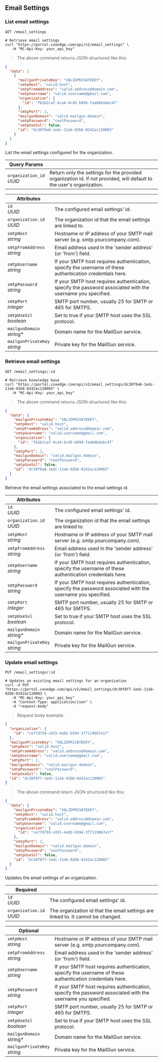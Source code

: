 ## Email Settings

<!-------------------- LIST EMAIL SETTINGS -------------------->

### List email settings

`GET /email_settings`

```shell
# Retrieve email settings
curl "https://portal.coxedge.com/api/v2/email_settings" \
   -H "MC-Api-Key: your_api_key"
```

> The above command returns JSON structured like this:

```json
{
  "data": [
    {
      "mailgunPrivateKey": "VALIDPRIVATEKEY",
      "smtpHost": "valid.host",
      "smtpFromAddress": "valid.address@domain.com",
      "smtpUsername": "valid.username@gmail.com",
      "organization": {
        "id": "fb1b2caf-4ca4-4c45-b094-faa84bdabc47"
      },
      "smtpPort": 2,
      "mailgunDomain": "valid.mailgun.domain",
      "smtpPassword": "coolPassword",
      "smtpUseSsl": false,
      "id": "dc30f9a6-1edc-11eb-92b6-0242ac120003"
    }
  ]
}
```

List the email settings configured for the organization.

| Query Params                 | &nbsp;                                                                                                               |
| ---------------------------- | -------------------------------------------------------------------------------------------------------------------- |
| `organization_id`<br/>_UUID_ | Return only the settings for the provided organization id. If not provided, will default to the user's organization. |

| Attributes                       | &nbsp;                                                                                                      |
| -------------------------------- | ----------------------------------------------------------------------------------------------------------- |
| `id`<br/>_UUID_                  | The configured email settings' id.                                                                          |
| `organization.id`<br/>_UUID_     | The organization id that the email settings are linked to.                                                  |
| `smtpHost`<br/>_string_          | Hostname or IP address of your SMTP mail server (e.g. smtp.yourcompany.com).                                |
| `smtpFromAddress`<br/>_string_   | Email address used in the 'sender address' (or 'from') field.                                               |
| `smtpUsername`<br/>_string_      | If your SMTP host requires authentication, specify the username of these authentication credentials here.   |
| `smtpPassword`<br/>_string_      | If your SMTP host requires authentication, specify the password associated with the username you specified. |
| `smtpPort`<br/>_integer_         | SMTP port number, usually 25 for SMTP or 465 for SMTPS.                                                     |
| `smtpUseSsl`<br/>_boolean_       | Set to true if your SMTP host uses the SSL protocol.                                                        |
| `mailgunDomain`<br/>string\*     | Domain name for the MailGun service.                                                                        |
| `mailgunPrivateKey`<br/>_string_ | Private key for the MailGun service.                                                                        |

<!-------------------- GET EMAIL SETTINGS -------------------->

### Retrieve email settings

`GET /email_settings/:id`

```shell
# Retrieve knowledge base
curl "https://portal.coxedge.com/api/v2/email_settings/dc30f9a6-1edc-11eb-92b6-0242ac120003" \
   -H "MC-Api-Key: your_api_key"
```

> The above command returns JSON structured like this:

```json
{
  "data": {
    "mailgunPrivateKey": "VALIDPRIVATEKEY",
    "smtpHost": "valid.host",
    "smtpFromAddress": "valid.address@domain.com",
    "smtpUsername": "valid.username@gmail.com",
    "organization": {
      "id": "fb1b2caf-4ca4-4c45-b094-faa84bdabc47"
    },
    "smtpPort": 2,
    "mailgunDomain": "valid.mailgun.domain",
    "smtpPassword": "coolPassword",
    "smtpUseSsl": false,
    "id": "dc30f9a6-1edc-11eb-92b6-0242ac120003"
  }
}
```

Retrieve the email settings associated to the email settings id.

| Attributes                       | &nbsp;                                                                                                      |
| -------------------------------- | ----------------------------------------------------------------------------------------------------------- |
| `id`<br/>_UUID_                  | The configured email settings' id.                                                                          |
| `organization.id`<br/>_UUID_     | The organization id that the email settings are linked to.                                                  |
| `smtpHost`<br/>_string_          | Hostname or IP address of your SMTP mail server (e.g. smtp.yourcompany.com).                                |
| `smtpFromAddress`<br/>_string_   | Email address used in the 'sender address' (or 'from') field.                                               |
| `smtpUsername`<br/>_string_      | If your SMTP host requires authentication, specify the username of these authentication credentials here.   |
| `smtpPassword`<br/>_string_      | If your SMTP host requires authentication, specify the password associated with the username you specified. |
| `smtpPort`<br/>_integer_         | SMTP port number, usually 25 for SMTP or 465 for SMTPS.                                                     |
| `smtpUseSsl`<br/>_boolean_       | Set to true if your SMTP host uses the SSL protocol.                                                        |
| `mailgunDomain`<br/>string\*     | Domain name for the MailGun service.                                                                        |
| `mailgunPrivateKey`<br/>_string_ | Private key for the MailGun service.                                                                        |

<!-------------------- UPDATE EMAIL SETTINGS -------------------->

### Update email settings

`PUT /email_settings/:id`

```shell
# Updates an existing email settings for an organization
curl -X PUT "https://portal.coxedge.com/api/v2/email_settings/dc30f8f7-1edc-11eb-92b6-0242ac120003 \
   -H "MC-Api-Key: your_api_key"
   -H "Content-Type: application/json" \
   -d "request-body"
```

> Request body example:

```json
{
  "organization": {
    "id": "ce77d759-c015-4a92-b594-3f7119867e1f"
  },
  "mailgunPrivateKey": "VALIDPRIVATEKEY",
  "smtpHost": "valid.host",
  "smtpFromAddress": "valid.address@domain.com",
  "smtpUsername": "valid.username@gmail.com",
  "smtpPort": 2,
  "mailgunDomain": "valid.mailgun.domain",
  "smtpPassword": "coolPassword",
  "smtpUseSsl": false,
  "id": "dc30f8f7-1edc-11eb-92b6-0242ac120003"
}
```

> The above command return JSON structured like this:

```json
{
  "data": {
    "mailgunPrivateKey": "VALIDPRIVATEKEY",
    "smtpHost": "valid.host",
    "smtpFromAddress": "valid.address@domain.com",
    "smtpUsername": "valid.username@gmail.com",
    "organization": {
      "id": "ce77d759-c015-4a92-b594-3f7119867e1f"
    },
    "smtpPort": 2,
    "mailgunDomain": "valid.mailgun.domain",
    "smtpPassword": "coolPassword",
    "smtpUseSsl": false,
    "id": "dc30f8f7-1edc-11eb-92b6-0242ac120003"
  }
}
```

Updates the email settings of an organization.

| Required                     | &nbsp;                                                                           |
| ---------------------------- | -------------------------------------------------------------------------------- |
| `id`<br/>_UUID_              | The configured email settings' id.                                               |
| `organization.id`<br/>_UUID_ | The organization id that the email settings are linked to. It cannot be changed. |

| Optional                         | &nbsp;                                                                                                      |
| -------------------------------- | ----------------------------------------------------------------------------------------------------------- |
| `smtpHost`<br/>_string_          | Hostname or IP address of your SMTP mail server (e.g. smtp.yourcompany.com).                                |
| `smtpFromAddress`<br/>_string_   | Email address used in the 'sender address' (or 'from') field.                                               |
| `smtpUsername`<br/>_string_      | If your SMTP host requires authentication, specify the username of these authentication credentials here.   |
| `smtpPassword`<br/>_string_      | If your SMTP host requires authentication, specify the password associated with the username you specified. |
| `smtpPort`<br/>_integer_         | SMTP port number, usually 25 for SMTP or 465 for SMTPS.                                                     |
| `smtpUseSsl`<br/>_boolean_       | Set to true if your SMTP host uses the SSL protocol.                                                        |
| `mailgunDomain`<br/>string\*     | Domain name for the MailGun service.                                                                        |
| `mailgunPrivateKey`<br/>_string_ | Private key for the MailGun service.                                                                        |
